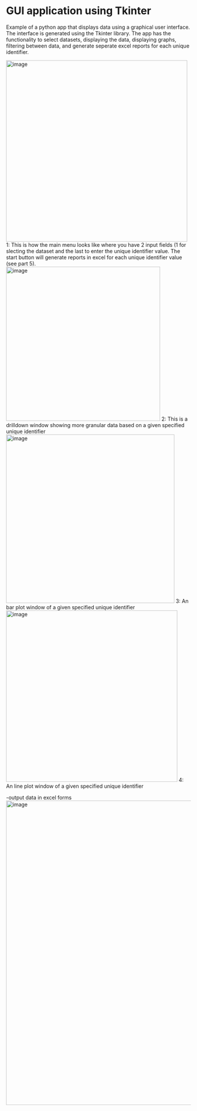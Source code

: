 # GUI application using Tkinter 
Example of a python app that displays data using a graphical user interface. The interface is generated using the Tkinter library. The app has the functionality to select datasets, displaying the data, displaying graphs, filtering between data, and generate seperate excel reports for each unique identifier.  


<img width="494" alt="image" src="https://user-images.githubusercontent.com/19918869/176546694-c5a55da8-9113-4842-8502-8e8bf3054cb5.png">
1: This is how the main menu looks like where you have 2 input fields (1 for slecting the dataset and the last to enter the unique identifier value. The start button will generate reports in excel for each unique identifier value (see part 5).

<img width="420" alt="image" src="https://user-images.githubusercontent.com/19918869/176549858-8e66cb76-b370-4326-948a-db48898777a8.png">
2: This is a drilldown window showing more granular data based on a given specified unique identifier

<img width="459" alt="image" src="https://user-images.githubusercontent.com/19918869/176549918-b8729269-6789-4171-bae4-b4d1fd611820.png">
3: An bar plot window of a given specified unique identifier

<img width="467" alt="image" src="https://user-images.githubusercontent.com/19918869/176549955-b45e31a3-e0dd-4995-95d5-9898f93907c3.png">
4: An line plot window of a given specified unique identifier


-output data in excel forms 
<img width="829" alt="image" src="https://user-images.githubusercontent.com/19918869/176550594-e9885933-da71-45e7-8724-58454008495b.png">
